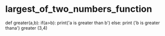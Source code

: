 # largest_of_two_numbers_function

def greater(a,b):
if(a>b):
print('a is greater than b')
else:
print ('b is greater thana')
greater (3,4)
